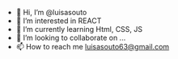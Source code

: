 - 👋 Hi, I’m @luisasouto
- 👀 I’m interested in REACT
- 🌱 I’m currently learning Html, CSS, JS
- 💞️ I’m looking to collaborate on ...
- 📫 How to reach me luisasouto63@gmail.com

<!---
luisasouto/luisasouto is a ✨ special ✨ repository because its `README.md` (this file) appears on your GitHub profile.
You can click the Preview link to take a look at your changes.
--->
